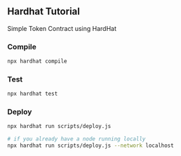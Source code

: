 ## Hardhat Tutorial
Simple Token Contract using HardHat

### Compile
```bash
npx hardhat compile
```

### Test
```bash
npx hardhat test
```

### Deploy
```bash
npx hardhat run scripts/deploy.js

# if you already have a node running locally
npx hardhat run scripts/deploy.js --network localhost
```
